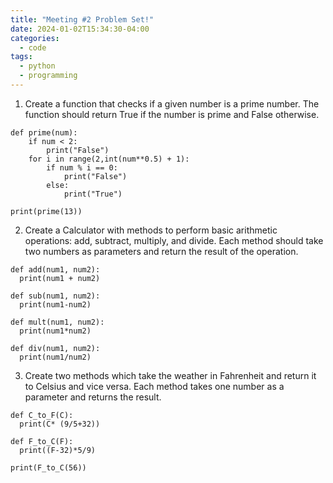 ```yaml
---
title: "Meeting #2 Problem Set!"
date: 2024-01-02T15:34:30-04:00
categories:
  - code
tags:
  - python
  - programming
---
```


1. Create a function that checks if a given number is a prime number. The function should return True if the number is prime and False otherwise.

```
def prime(num):
    if num < 2:
        print("False")
    for i in range(2,int(num**0.5) + 1):
        if num % i == 0:
            print("False")
        else:
            print("True")

print(prime(13))
```

2. Create a Calculator with methods to perform basic arithmetic operations: add, subtract, multiply, and divide. Each method should take two numbers as parameters and return the result of the operation.

```
def add(num1, num2):
  print(num1 + num2)

def sub(num1, num2):
  print(num1-num2)

def mult(num1, num2):
  print(num1*num2)

def div(num1, num2):
  print(num1/num2)
```

3. Create two methods which take the weather in Fahrenheit and return it to Celsius and vice versa. Each method takes one number as a parameter  and returns the result. 
```
def C_to_F(C):
  print(C* (9/5+32))

def F_to_C(F):
  print((F-32)*5/9)

print(F_to_C(56))
```